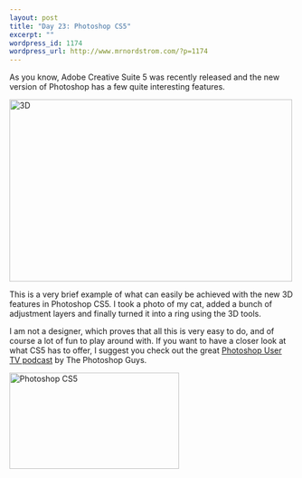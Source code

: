 ```yaml
--- 
layout: post
title: "Day 23: Photoshop CS5"
excerpt: ""
wordpress_id: 1174
wordpress_url: http://www.mrnordstrom.com/?p=1174
---
```

<p>As you know, Adobe Creative Suite 5 was recently released and the new version of Photoshop has a few quite interesting features.</p>
<!--more-->
<p><img src="http://www.mrnordstrom.com/wp-content/uploads/2010/06/3d.jpg" alt="3D" title="3D" width="500" height="322" class="no-border alignnone size-full wp-image-1175" /></p>
<p>This is a very brief example of what can easily be achieved with the new 3D features in Photoshop CS5. I took a photo of my cat, added a bunch of adjustment layers and finally turned it into a ring using the 3D tools.</p>
<p>I am not a designer, which proves that all this is very easy to do, and of course a lot of fun to play around with. If you want to have a closer look at what CS5 has to offer, I suggest you check out the great <a href="http://kelbytv.com/photoshopusertv/">Photoshop User TV podcast</a> by The Photoshop Guys.</p>
<p><a class="imagelink" rel="lightbox" href="http://www.mrnordstrom.com/wp-content/uploads/2010/06/Photoshop.png"><img src="http://www.mrnordstrom.com/wp-content/uploads/2010/06/Photoshop-300x170.png" alt="Photoshop CS5" title="Photoshop CS5" width="300" height="170" class="alignnone size-medium wp-image-1177" /></a></p>
